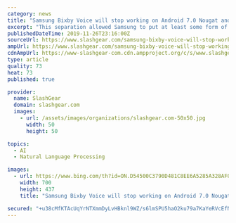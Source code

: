 ```yaml
---
category: news
title: "Samsung Bixby Voice will stop working on Android 7.0 Nougat and 8.0 Oreo"
excerpt: "This separation allowed Samsung to put at least some form of Bixby in devices that would normally not handle advanced features like voice-recognition well. Bixby Home, in particular, was the only option for mid-range phones and tablets. Samsung may be consolidating the platform or at least the voice-centric part of it. It introduced what is ..."
publishedDateTime: 2019-11-26T23:16:00Z
sourceUrl: https://www.slashgear.com/samsung-bixby-voice-will-stop-working-on-android-7-0-nougat-and-8-0-oreo-26601633/
ampUrl: https://www.slashgear.com/samsung-bixby-voice-will-stop-working-on-android-7-0-nougat-and-8-0-oreo-26601633/amp/
cdnAmpUrl: https://www-slashgear-com.cdn.ampproject.org/c/s/www.slashgear.com/samsung-bixby-voice-will-stop-working-on-android-7-0-nougat-and-8-0-oreo-26601633/amp/
type: article
quality: 73
heat: 73
published: true

provider:
  name: SlashGear
  domain: slashgear.com
  images:
    - url: /assets/images/organizations/slashgear.com-50x50.jpg
      width: 50
      height: 50

topics:
  - AI
  - Natural Language Processing

images:
  - url: https://www.bing.com/th?id=ON.D54500C3790D481C8EE6A5285A328AF0
    width: 700
    height: 437
    title: "Samsung Bixby Voice will stop working on Android 7.0 Nougat and 8.0 Oreo"

secured: "+u38cMfKTAcUqYrNTXmmDyLvHBknl9WZ/s6lmSPU5haO2ku79a7KaYeRVcEfNutreWQ0h/qkEnAKKbz5W3XJPM6tFIdbEObNUwto0tqY5FxhFFR3I2j1bBNITLYnieoFw1OwqXWyDwlUJKN6ct0R4w3i3f//F8CwrKfgTG9KBxycKnGg4HHZnWSBrJaUYKIH7gv5oMpAYx9IWyPvSJk9QSDMJ33chiZpJueUrfVVrK0yYbYtkV75WCFeCrahlM/gOBWYXxkQtWriJF6xN+ohmg==;PTR1Rtx+vb3ZAv/mkENw7Q=="
---
```


